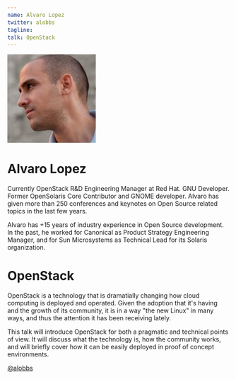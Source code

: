 ```yaml
---
name: Alvaro Lopez
twitter: alobbs
tagline:
talk: OpenStack
---
```


![Alvaro Lopez](/media/speakers/alvaro_lopez.jpg)

# Alvaro Lopez
Currently OpenStack R&D Engineering Manager at Red Hat. GNU Developer. Former OpenSolaris Core Contributor and GNOME developer. Alvaro has given more than 250 conferences and keynotes on Open Source related topics in the last few years.

Alvaro has +15 years of industry experience in Open Source development. In the past, he worked for Canonical as Product Strategy Engineering Manager, and for Sun Microsystems as Technical Lead for its Solaris organization.


# OpenStack
OpenStack is a technology that is dramatially changing how cloud computing is deployed and operated. Given the adoption that it's having and the growth of its community, it is in a way "the new Linux" in many ways, and thus the attention it has been receiving lately.

This talk will introduce OpenStack for both a pragmatic and technical points of view. It will discuss what the technology is, how the community works, and will briefly cover how it can be easily deployed in proof of concept environments.

[@alobbs](https://twitter.com/alobbs)
